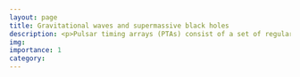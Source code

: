 ```yaml
---
layout: page
title: Gravitational waves and supermassive black holes
description: <p>Pulsar timing arrays (PTAs) consist of a set of regularly monitored millisecond pulsars with extremely stable rotational periods. The arrival time of pulses can be altered by the passage of gravitational waves (GWs) between them and the Earth, thus serving as a galaxy-wide GW detector. First evidence for low-frequency (~nHz) gravitational waves has recently been reported across multiple PTA collaborations, opening a new observational window into the Universe; I am currently interested in understading what we are seeing through this new window.<br>The dominant sources of  nanohertz gravitational waves are expected to be mergers of the most massive black holes in the Universe. My research is shedding light on their properties and how the gravitational-wave based information fits in with our existing body of electromagnetic observations.</p>
img: 
importance: 1
category:
---
```


